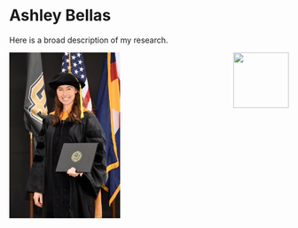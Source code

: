 # Ashley Bellas
Here is a broad description of my research.                 

<img src="3_highres.jpg" alt="selfie" width="200"/>
<img align="right" width="100" height="100" src="http://www.fillmurray.com/100/100">
